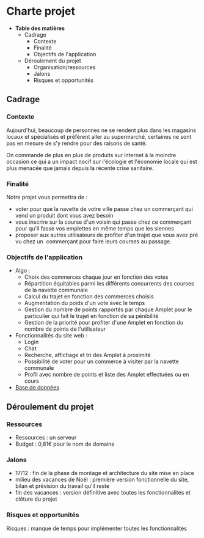 # Charte projet

- **Table des matières**
    - Cadrage
        - Contexte
        - Finalité
        - Objectifs de l'application
    - Déroulement du projet
        - Organisation/ressources
        - Jalons
        - Risques et opportunités

## Cadrage

### Contexte

Aujourd'hui, beaucoup de personnes ne se rendent plus dans les magasins locaux et spécialisés et préfèrent aller au supermarché, certaines ne sont pas en mesure de s'y rendre pour des raisons de santé.

On commande de plus en plus de produits sur internet à la moindre occasion ce qui a un impact nocif sur l'écologie et l'économie locale qui est plus menacée que jamais depuis la récente crise sanitaire. 

### Finalité

Notre projet vous permettra de :

- voter pour que la navette de votre ville passe chez un commerçant qui vend un produit dont vous avez besoin
- vous inscrire sur la course d'un voisin qui passe chez ce commerçant pour qu'il fasse vos emplettes en même temps que les siennes
- proposer aux autres utilisateurs de profiter d'un trajet que vous avez prévu chez un    commerçant pour faire leurs courses au passage.

### Objectifs de l'application

- Algo :
    - Choix des commerces chaque jour en fonction des votes
    - Répartition équitables parmi les différents concurrents des courses de la navette communale
    - Calcul du trajet en fonction des commerces choisis
    - Augmentation du poids d'un vote avec le temps
    - Gestion du nombre de points rapportés par chaque Amplet pour le particulier qui fait le trajet en fonction de sa pénibilité
    - Gestion de la priorité pour profiter d'une Amplet en fonction du nombre de points de l'utilisateur
- Fonctionnalités du site web :
    - Login
    - Chat
    - Recherche, affichage et tri des Amplet à proximité
    - Possibilité de voter pour un commerce à visiter par la navette communale
    - Profil avec nombre de points et liste des Amplet effectuées ou en cours
- [Base de données](https://gitlab.telecomnancy.univ-lorraine.fr/ppii2k22/project1-grp_e10/-/blob/master/Presentation/Base%20de%20donn%C3%A9es%208f9b886f8c664d90a622cdc2437af808.md)

## Déroulement du projet

### Ressources

- Ressources : un serveur
- Budget : 0,81€ pour le nom de domaine

### Jalons

- 17/12 : fin de la phase de montage et architecture du site mise en place
- milieu des vacances de Noël : première version fonctionnelle du site, bilan et prévision du travail qu'il reste
- fin des vacances : version définitive avec toutes les fonctionnalités et clôture du projet

### Risques et opportunités

Risques : manque de temps pour implémenter toutes les fonctionnalités
